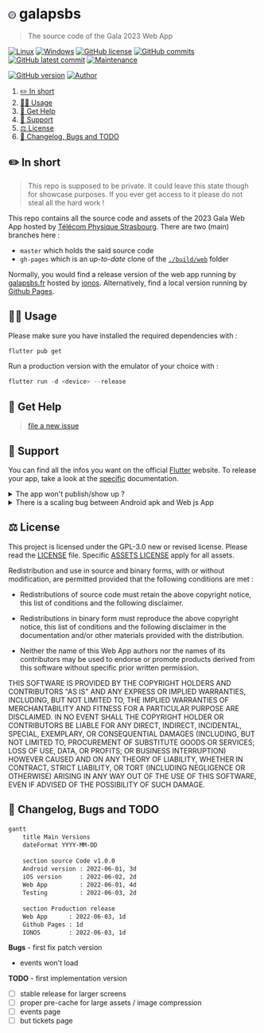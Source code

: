 # <img src="assets/images/avatar.png" alt="icon" width="3%"/> galapsbs

> The source code of the Gala 2023 Web App

[![Linux](https://svgshare.com/i/Zhy.svg)](https://docs.microsoft.com/en-us/windows/wsl/tutorials/gui-apps)
[![Windows](https://svgshare.com/i/ZhY.svg)](https://svgshare.com/i/ZhY.svg)
[![GitHub license](https://img.shields.io/github/license/ThomasByr/galapsbs)](https://github.com/ThomasByr/galapsbs/blob/master/LICENSE)
[![GitHub commits](https://badgen.net/github/commits/ThomasByr/galapsbs)](https://GitHub.com/ThomasByr/galapsbs/commit/)
[![GitHub latest commit](https://badgen.net/github/last-commit/ThomasByr/galapsbs)](https://gitHub.com/ThomasByr/galapsbs/commit/)
[![Maintenance](https://img.shields.io/badge/maintained%3F-yes-green.svg)](https://GitHub.com/ThomasByr/galapsbs/graphs/commit-activity)

[![GitHub version](https://badge.fury.io/gh/ThomasByr%2Fgalapsbs.svg)](https://github.com/ThomasByr/galapsbs)
[![Author](https://img.shields.io/badge/author-@ThomasByr-blue)](https://github.com/ThomasByr)

1. [✏️ In short](#️-in-short)
2. [👩‍🏫 Usage](#-usage)
3. [💁 Get Help](#-get-help)
4. [🔰 Support](#-support)
5. [⚖️ License](#️-license)
6. [🔄 Changelog, Bugs and TODO](#-changelog-bugs-and-todo)

## ✏️ In short

> This repo is supposed to be private. It could leave this state though for showcase purposes. If you ever get access to it please do not steal all the hard work !

This repo contains all the source code and assets of the 2023 Gala Web App hosted by [Télécom Physique Strasbourg](https://www.telecom-physique.fr/). There are two (main) branches here :

- `master` which holds the said source code
- `gh-pages` which is an _up-to-date_ clone of the [`./build/web`](build/web/) folder

Normally, you would find a release version of the web app running by [galapsbs.fr](galapsbs.fr) hosted by [ionos](https://www.ionos.com/). Alternatively, find a local version running by [Github Pages](https://thomasbyr.github.io/galapsbs/).

## 👩‍🏫 Usage

Please make sure you have installed the required dependencies with :

```ps1
flutter pub get
```

Run a production version with the emulator of your choice with :

```ps1
flutter run -d <device> --release
```

## 💁 Get Help

> [file a new issue](https://github.com/ThomasByr/galapsbs/issues/new)

## 🔰 Support

You can find all the infos you want on the official [Flutter](https://flutter.dev/) website. To release your app, take a look at the [specific](https://docs.flutter.dev/deployment/web) documentation.

<details>
<summary>The app won't publish/show up ?</summary>

Well if you ever published your _own_ app on [Github Pages](https://pages.github.com/), there is a weird this withabsolute / relative paths. Basically what you want to do is look for (or create) the tag

```html
<base href="$PATH" />
```

and replace it with

```html
<base href="./" />
```

</details>

<details>
<summary>There is a scaling bug between Android apk and Web js App</summary>

YES

</details>

## ⚖️ License

This project is licensed under the GPL-3.0 new or revised license. Please read the [LICENSE](LICENSE) file. Specific [ASSETS LICENSE](assets/LICENSE) apply for all assets.

Redistribution and use in source and binary forms, with or without modification, are permitted provided that the following conditions are met :

- Redistributions of source code must retain the above copyright notice, this list of conditions and the following disclaimer.

- Redistributions in binary form must reproduce the above copyright notice, this list of conditions and the following disclaimer in the documentation and/or other materials provided with the distribution.

- Neither the name of this Web App authors nor the names of its contributors may be used to endorse or promote products derived from this software without specific prior written permission.

THIS SOFTWARE IS PROVIDED BY THE COPYRIGHT HOLDERS AND CONTRIBUTORS "AS IS" AND ANY EXPRESS OR IMPLIED WARRANTIES, INCLUDING, BUT NOT LIMITED TO, THE IMPLIED WARRANTIES OF MERCHANTABILITY AND FITNESS FOR A PARTICULAR PURPOSE ARE DISCLAIMED. IN NO EVENT SHALL THE COPYRIGHT HOLDER OR CONTRIBUTORS BE LIABLE FOR ANY DIRECT, INDIRECT, INCIDENTAL, SPECIAL, EXEMPLARY, OR CONSEQUENTIAL DAMAGES (INCLUDING, BUT NOT LIMITED TO, PROCUREMENT OF SUBSTITUTE GOODS OR SERVICES; LOSS OF USE, DATA, OR PROFITS; OR BUSINESS INTERRUPTION) HOWEVER CAUSED AND ON ANY THEORY OF LIABILITY, WHETHER IN CONTRACT, STRICT LIABILITY, OR TORT (INCLUDING NEGLIGENCE OR OTHERWISE) ARISING IN ANY WAY OUT OF THE USE OF THIS SOFTWARE, EVEN IF ADVISED OF THE POSSIBILITY OF SUCH DAMAGE.

## 🔄 Changelog, Bugs and TODO

```mermaid
gantt
    title Main Versions
    dateFormat YYYY-MM-DD

    section source Code v1.0.0
    Android version : 2022-06-01, 3d
    iOS version     : 2022-06-02, 2d
    Web App         : 2022-06-01, 4d
    Testing         : 2022-06-03, 2d

    section Production release
    Web App      : 2022-06-03, 1d
    Github Pages : 1d
    IONOS        : 2022-06-03, 1d

```

**Bugs** - first fix patch version

- events won't load

**TODO** - first implementation version

- [ ] stable release for larger screens
- [ ] proper pre-cache for large assets / image compression
- [ ] events page
- [ ] but tickets page
